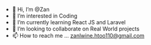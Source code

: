 - 👋 Hi, I’m @Zan
- 👀 I’m interested in Coding
- 🌱 I’m currently learning React JS and Laravel
- 💞️ I’m looking to collaborate on Real World projects
- 📫 How to reach me ... zanlwine.htoo110@gmail.com

<!---
Zanlh/Zanlh is a ✨ special ✨ repository because its `README.md` (this file) appears on your GitHub profile.
You can click the Preview link to take a look at your changes.
--->

